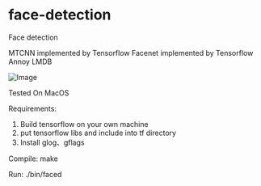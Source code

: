 # face-detection
Face detection

MTCNN implemented by Tensorflow
Facenet implemented by Tensorflow
Annoy
LMDB

![Image](http://github.com/cfreebuf/face-detection/tree/master/docs/demo.jpg)

Tested On MacOS

Requirements:
  1. Build tensorflow on your own machine
  2. put tensorflow libs and include into tf directory
  3. Install glog、gflags


Compile:
  make

Run:
  ./bin/faced
